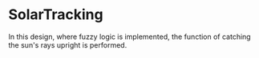 # SolarTracking
In this design, where fuzzy logic is implemented, the function of catching the sun's rays upright is performed.
